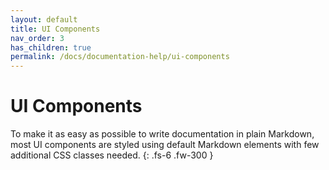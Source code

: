 ```yaml
---
layout: default
title: UI Components
nav_order: 3
has_children: true
permalink: /docs/documentation-help/ui-components
---
```


# UI Components

To make it as easy as possible to write documentation in plain Markdown, most UI components are styled using default Markdown elements with few additional CSS classes needed.
{: .fs-6 .fw-300 }
